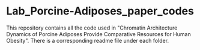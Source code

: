 # Lab_Porcine-Adiposes_paper_codes
This repository contains all the code used in "Chromatin Architecture Dynamics of Porcine Adiposes Provide Comparative Resources for Human Obesity". There is a corresponding readme file under each folder.
